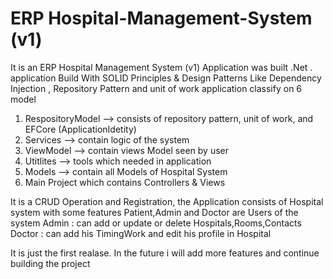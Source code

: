 # ERP Hospital-Management-System (v1)

It is an ERP Hospital Management System (v1)
Application was built .Net .
application Build With SOLID Principles &
Design Patterns Like Dependency Injection , Repository Pattern and unit of work
application classify on 6 model 
1) RespositoryModel --> consists of repository pattern, unit of work, and EFCore (ApplicationIdetity)
2) Services --> contain logic of the system 
3) ViewModel --> contain views Model seen by user
4) Utitlites --> tools which needed in application
5) Models --> contain all Models of Hospital System
6) Main Project which contains Controllers & Views
 
It is a CRUD Operation and Registration,
the Application consists of Hospital system with some features
Patient,Admin and Doctor are Users of the system 
Admin : can add or update or delete Hospitals,Rooms,Contacts 
Doctor : can add his TimingWork and edit his profile in Hospital 

It is just the first realase. 
In the future i will add more features and continue building the project

